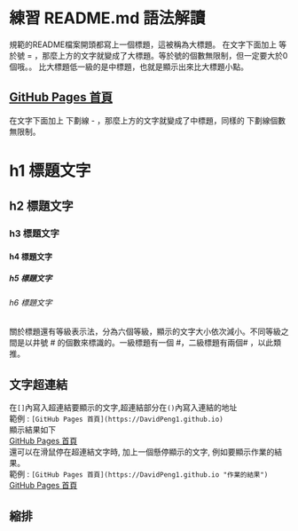 練習 README.md 語法解讀
==================================================
規範的README檔案開頭都寫上一個標題，這被稱為大標題。
在文字下面加上 等於號 = ，那麼上方的文字就變成了大標題。等於號的個數無限制，但一定要大於0個哦。。
比大標題低一級的是中標題，也就是顯示出來比大標題小點。


[GitHub Pages 首頁](https://DavidPeng1.github.io)
--------------------------------------------------
在文字下面加上 下劃線 - ，那麼上方的文字就變成了中標題，同樣的 下劃線個數無限制。


# h1 標題文字
## h2 標題文字
### h3 標題文字
#### h4 標題文字
##### h5 標題文字
###### h6 標題文字

關於標題還有等級表示法，分為六個等級，顯示的文字大小依次減小。不同等級之間是以井號  #  的個數來標識的。一級標題有一個 #，二級標題有兩個# ，以此類推。

文字超連結
-----------------------------------------
 在`[]`內寫入超連結要顯示的文字,超連結部分在`()`內寫入連結的地址
 <br>
 範例 : `[GitHub Pages 首頁](https://DavidPeng1.github.io)`
 <br>
 顯示結果如下
 <br>
 [GitHub Pages 首頁](https://DavidPeng1.github.io)
 <br>
 還可以在滑鼠停在超連結文字時, 加上一個懸停顯示的文字, 例如要顯示作業的結果。
 <br>
 範例 : `[GitHub Pages 首頁](https://DavidPeng1.github.io "作業的結果")`
 <br>
 [GitHub Pages 首頁](https://DavidPeng1.github.io "作業的結果")
 

 縮排
 ------------------------------------------